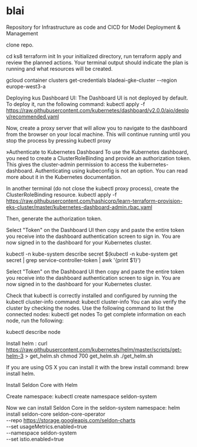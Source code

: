 # blai
Repository for Infrastructure as code and  CICD  for Model Deployment &amp; Management

clone repo.

cd ks8
terraform init
In your initialized directory, run terraform apply and review the planned actions. Your terminal output should indicate the plan is running and what resources will be created.

gcloud container clusters get-credentials bladeai-gke-cluster --region europe-west3-a

Deploying kus Dashboard UI:
The Dashboard UI is not deployed by default. To deploy it, run the following command:
kubectl apply -f https://raw.githubusercontent.com/kubernetes/dashboard/v2.0.0/aio/deploy/recommended.yaml

Now, create a proxy server that will allow you to navigate to the dashboard from the browser on your local machine. This will continue running until you stop the process by pressing
kubectl proxy

»Authenticate to Kubernetes Dashboard
To use the Kubernetes dashboard, you need to create a ClusterRoleBinding and provide an authorization token. This gives the cluster-admin permission to access the kubernetes-dashboard. Authenticating using kubeconfig is not an option. You can read more about it in the Kubernetes documentation.

In another terminal (do not close the kubectl proxy process), create the ClusterRoleBinding resource.
kubectl apply -f https://raw.githubusercontent.com/hashicorp/learn-terraform-provision-eks-cluster/master/kubernetes-dashboard-admin.rbac.yaml

Then, generate the authorization token.

Select "Token" on the Dashboard UI then copy and paste the entire token you receive into the dashboard authentication screen to sign in. You are now signed in to the dashboard for your Kubernetes cluster.

kubectl -n kube-system describe secret $(kubectl -n kube-system get secret | grep service-controller-token | awk '{print $1}')

Select "Token" on the Dashboard UI then copy and paste the entire token you receive into the dashboard authentication screen to sign in. You are now signed in to the dashboard for your Kubernetes cluster.

Check that kubectl is correctly installed and configured by running the kubectl cluster-info command:
kubectl cluster-info
You can also verify the cluster by checking the nodes. Use the following command to list the connected nodes:
kubectl get nodes
To get complete information on each node, run the following:

kubectl describe node

Install helm :
curl https://raw.githubusercontent.com/kubernetes/helm/master/scripts/get-helm-3 > get_helm.sh
chmod 700 get_helm.sh
./get_helm.sh

If you are using OS X you can install it with the brew install command: brew install helm.

Install Seldon Core with Helm

Create namespace:
kubectl create namespace seldon-system

Now we can install Seldon Core in the seldon-system namespace:
helm install seldon-core seldon-core-operator \
    --repo https://storage.googleapis.com/seldon-charts \
    --set usageMetrics.enabled=true \
    --namespace seldon-system \
    --set istio.enabled=true


